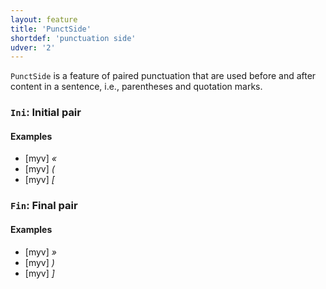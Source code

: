 ```yaml
---
layout: feature
title: 'PunctSide'
shortdef: 'punctuation side'
udver: '2'
---
```


`PunctSide` is a feature of paired punctuation that are used before and after content in a sentence, i.e., parentheses and quotation marks.

### <a name="Ini">`Ini`</a>: Initial pair

#### Examples

* [myv] _«_ 
* [myv] _(_ 
* [myv] _[_ 

### <a name="Fin">`Fin`</a>: Final pair

#### Examples

* [myv] _»_
* [myv] _)_ 
* [myv] _]_ 

<!-- Interlanguage links updated Ne 5. května 2024, 18:20:19 CEST -->
